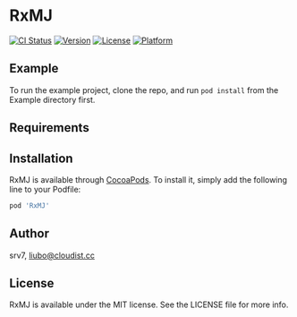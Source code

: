 # RxMJ

[![CI Status](https://img.shields.io/travis/srv7/RxMJ.svg?style=flat)](https://travis-ci.org/srv7/RxMJ)
[![Version](https://img.shields.io/cocoapods/v/RxMJ.svg?style=flat)](https://cocoapods.org/pods/RxMJ)
[![License](https://img.shields.io/cocoapods/l/RxMJ.svg?style=flat)](https://cocoapods.org/pods/RxMJ)
[![Platform](https://img.shields.io/cocoapods/p/RxMJ.svg?style=flat)](https://cocoapods.org/pods/RxMJ)

## Example

To run the example project, clone the repo, and run `pod install` from the Example directory first.

## Requirements

## Installation

RxMJ is available through [CocoaPods](https://cocoapods.org). To install
it, simply add the following line to your Podfile:

```ruby
pod 'RxMJ'
```

## Author

srv7, liubo@cloudist.cc

## License

RxMJ is available under the MIT license. See the LICENSE file for more info.
